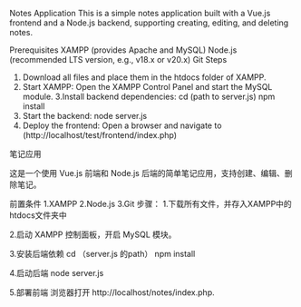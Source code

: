 Notes Application
This is a simple notes application built with a Vue.js frontend and a Node.js backend, supporting creating, editing, and deleting notes.

Prerequisites
XAMPP (provides Apache and MySQL)
Node.js (recommended LTS version, e.g., v18.x or v20.x)
Git
Steps
1. Download all files and place them in the htdocs folder of XAMPP.
2. Start XAMPP:
    Open the XAMPP Control Panel and start the MySQL module.
3.Install backend dependencies:
    cd (path to server.js)
    npm install
4. Start the backend:
    node server.js
5. Deploy the frontend:
   Open a browser and navigate to (http://localhost/test/frontend/index.php)

笔记应用

这是一个使用 Vue.js 前端和 Node.js 后端的简单笔记应用，支持创建、编辑、删除笔记。

前置条件
1.XAMPP
2.Node.js
3.Git
步骤：
1.下载所有文件，并存入XAMPP中的htdocs文件夹中

2.启动 XAMPP 控制面板，开启 MySQL 模块。

3.安装后端依赖
cd （server.js 的path）
npm install

4.启动后端
node server.js

5.部署前端
浏览器打开 http://localhost/notes/index.php.

